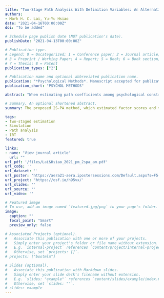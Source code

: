 ```yaml
---
title: "Two-Stage Path Analysis With Definition Variables: An Alternative Framework to Account for Measurement Error"
authors:
- Mark H. C. Lai, Yu-Yu Hsiao
date: "2021-04-16T00:00:00Z"
doi: "To be added"

# Schedule page publish date (NOT publication's date).
publishDate: "2021-04-13T00:00:00Z"

# Publication type.
# Legend: 0 = Uncategorized; 1 = Conference paper; 2 = Journal article;
# 3 = Preprint / Working Paper; 4 = Report; 5 = Book; 6 = Book section;
# 7 = Thesis; 8 = Patent
publication_types: ["2"]

# Publication name and optional abbreviated publication name.
publication: "*Psychological Methods*. Manuscript accepted for publication"
publication_short: "PSYCHOL METHODS"

abstract: "When estimating path coefficients among psychological constructs measured with error, structural equation modeling (SEM), which simultaneously estimates the measurement and structural parameters, is generally regarded as the gold standard. In practice, however, researchers usually first compute composite scores or factor scores, and use those as observed variables in a path analysis, for purposes of simplifying the model or avoiding model convergence issues. Whereas recent approaches, such as reliability adjustment methods and factor score regression, has been proposed to mitigate the bias induced by ignoring measurement error in composite/factor scores with continuous indicators, those approaches are not yet applicable to models with categorical indicators. In this paper, we introduce the two-stage path analysis (2S-PA) with definition variables as a general framework for path modeling to handle categorical indicators, in which estimation of factor scores and path coefficients are separated. It thus allows for different estimation methods in the measurement and the structural path models and easier diagnoses of violations of model assumptions. We conducted three simulation studies, ranging from latent regression to mediation analysis with categorical indicators, and showed that 2S-PA generally produced similar estimates to those using SEM in large samples, but gave better convergence rates, less standard error bias, and better control of Type I error rates in small samples. We illustrate 2S-PA using data from a national data set, and show how researchers can implement it in Mplus and OpenMx. Possible extensions and future directions of 2S-PA are discussed."

# Summary. An optional shortened abstract.
summary: The proposed 2S-PA method, which estimated factor scores and the corresponding standard errors in the first stage, and use SEM with definition variables in the second stage, showed favorable performance in small samples compared to full SEM. 

tags:
- two-staged estimation
- Simulation
- Path analysis
- IRT
featured: true

links:
- name: "View journal article"
  url: ""
url_pdf: '/files/Lai&Hsiao_2021_pm_2spa_am.pdf'
url_code: ''
url_dataset: ''
url_poster: 'https://aera21-aera.ipostersessions.com/Default.aspx?s=F5-60-EC-7F-8B-FC-38-8D-8C-83-D8-EE-6C-E9-BF-96'
url_project: 'https://osf.io/h95vx/'
url_slides: ''
url_source: ''
url_video: ''

# Featured image
# To use, add an image named `featured.jpg/png` to your page's folder. 
image:
  caption: ""
  focal_point: "Smart"
  preview_only: false

# Associated Projects (optional).
#   Associate this publication with one or more of your projects.
#   Simply enter your project's folder or file name without extension.
#   E.g. `internal-project` references `content/project/internal-project/index.md`.
#   Otherwise, set `projects: []`.
# projects: ["bootmlm"]

# Slides (optional).
#   Associate this publication with Markdown slides.
#   Simply enter your slide deck's filename without extension.
#   E.g. `slides: "example"` references `content/slides/example/index.md`.
#   Otherwise, set `slides: ""`.
# slides: example
---
```


<!--

Supplementary notes can be added here, including [code and math](https://sourcethemes.com/academic/docs/writing-markdown-latex/).

-->
